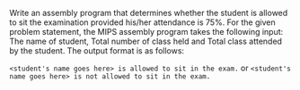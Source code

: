 Write an assembly program that determines whether the student
is allowed to sit the examination provided his/her attendance is 75%. For the given problem statement, the MIPS assembly program takes the following input:
The name of student, Total number of class held and Total class attended by the student. The output format is as follows:

`<student's name goes here> is allowed to sit in the exam.`
or
`<student's name goes here> is not allowed to sit in the exam.`